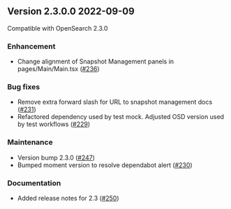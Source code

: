 ## Version 2.3.0.0 2022-09-09

Compatible with OpenSearch 2.3.0

### Enhancement 
* Change alignment of Snapshot Management panels in pages/Main/Main.tsx ([#236](https://github.com/opensearch-project/index-management-dashboards-plugin/pull/236))

### Bug fixes
* Remove extra forward slash for URL to snapshot management docs ([#231](https://github.com/opensearch-project/index-management-dashboards-plugin/pull/231))
* Refactored dependency used by test mock. Adjusted OSD version used by test workflows ([#229](https://github.com/opensearch-project/index-management-dashboards-plugin/pull/229))

### Maintenance
* Version bump 2.3.0 ([#247](https://github.com/opensearch-project/index-management-dashboards-plugin/pull/247))
* Bumped moment version to resolve dependabot alert ([#230](https://github.com/opensearch-project/index-management-dashboards-plugin/pull/230))

### Documentation
* Added release notes for 2.3 ([#250](https://github.com/opensearch-project/index-management-dashboards-plugin/pull/250))